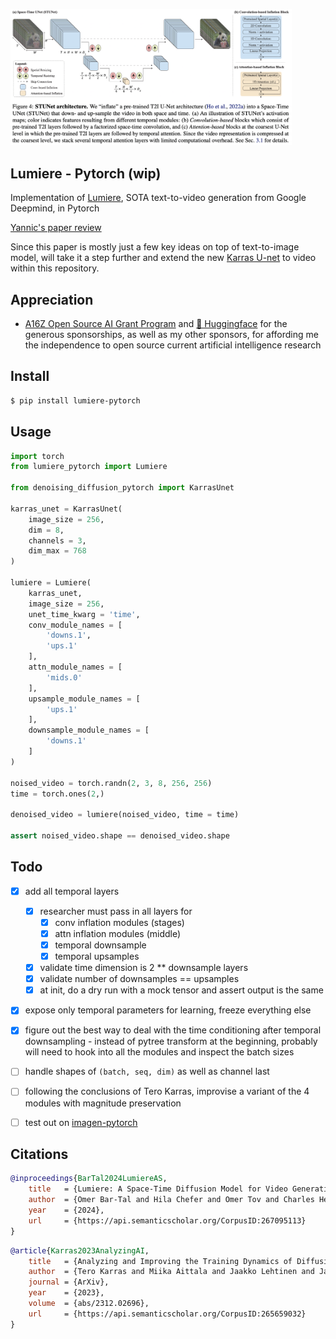 <img src="./lumiere.png" width="450px"></img>

## Lumiere - Pytorch (wip)

Implementation of <a href="https://lumiere-video.github.io/">Lumiere</a>, SOTA text-to-video generation from Google Deepmind, in Pytorch

<a href="https://www.youtube.com/watch?v=Pl8BET_K1mc">Yannic's paper review</a>

Since this paper is mostly just a few key ideas on top of text-to-image model, will take it a step further and extend the new <a href="https://github.com/lucidrains/denoising-diffusion-pytorch/blob/main/denoising_diffusion_pytorch/karras_unet.py">Karras U-net</a> to video within this repository.

## Appreciation

- <a href="https://a16z.com/supporting-the-open-source-ai-community/">A16Z Open Source AI Grant Program</a> and <a href="https://huggingface.co/">🤗 Huggingface</a> for the generous sponsorships, as well as my other sponsors, for affording me the independence to open source current artificial intelligence research

## Install

```bash
$ pip install lumiere-pytorch
```

## Usage

```python
import torch
from lumiere_pytorch import Lumiere

from denoising_diffusion_pytorch import KarrasUnet

karras_unet = KarrasUnet(
    image_size = 256,
    dim = 8,
    channels = 3,
    dim_max = 768
)

lumiere = Lumiere(
    karras_unet,
    image_size = 256,
    unet_time_kwarg = 'time',
    conv_module_names = [
        'downs.1',
        'ups.1'
    ],
    attn_module_names = [
        'mids.0'
    ],
    upsample_module_names = [
        'ups.1'
    ],
    downsample_module_names = [
        'downs.1'
    ]
)

noised_video = torch.randn(2, 3, 8, 256, 256)
time = torch.ones(2,)

denoised_video = lumiere(noised_video, time = time)

assert noised_video.shape == denoised_video.shape
```

## Todo

- [x] add all temporal layers
    - [x] researcher must pass in all layers for
        - [x] conv inflation modules (stages)
        - [x] attn inflation modules (middle)
        - [x] temporal downsample
        - [x] temporal upsamples
    - [x] validate time dimension is 2 ** downsample layers
    - [x] validate number of downsamples == upsamples
    - [x] at init, do a dry run with a mock tensor and assert output is the same

- [x] expose only temporal parameters for learning, freeze everything else
- [x] figure out the best way to deal with the time conditioning after temporal downsampling - instead of pytree transform at the beginning, probably will need to hook into all the modules and inspect the batch sizes

- [ ] handle shapes of `(batch, seq, dim)` as well as channel last
- [ ] following the conclusions of Tero Karras, improvise a variant of the 4 modules with magnitude preservation
- [ ] test out on <a href="https://github.com/lucidrains/imagen-pytorch">imagen-pytorch</a>

## Citations

```bibtex
@inproceedings{BarTal2024LumiereAS,
    title   = {Lumiere: A Space-Time Diffusion Model for Video Generation},
    author  = {Omer Bar-Tal and Hila Chefer and Omer Tov and Charles Herrmann and Roni Paiss and Shiran Zada and Ariel Ephrat and Junhwa Hur and Yuanzhen Li and Tomer Michaeli and Oliver Wang and Deqing Sun and Tali Dekel and Inbar Mosseri},
    year    = {2024},
    url     = {https://api.semanticscholar.org/CorpusID:267095113}
}
```

```bibtex
@article{Karras2023AnalyzingAI,
    title   = {Analyzing and Improving the Training Dynamics of Diffusion Models},
    author  = {Tero Karras and Miika Aittala and Jaakko Lehtinen and Janne Hellsten and Timo Aila and Samuli Laine},
    journal = {ArXiv},
    year    = {2023},
    volume  = {abs/2312.02696},
    url     = {https://api.semanticscholar.org/CorpusID:265659032}
}
```

